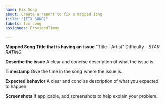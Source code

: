 ```yaml
---
name: Fix Song
about: Create a report to fix a mapped song
title: "[FIX SONG]"
labels: fix song
assignees: ProvidedTimmy

---
```


**Mapped Song Title that is having an issue**
"Title - Artist" Difficulty - *STAR RATING*

**Describe the issue**
A clear and concise description of what the issue is.

**Timestamp**
Give the time in the song where the issue is.

**Expected behavior**
A clear and concise description of what you expected to happen.

**Screenshots**
If applicable, add screenshots to help explain your problem.
